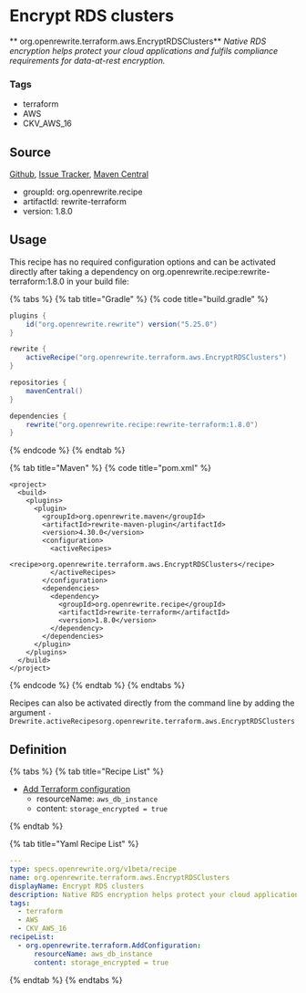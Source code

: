 # Encrypt RDS clusters

** org.openrewrite.terraform.aws.EncryptRDSClusters**
_Native RDS encryption helps protect your cloud applications and fulfils compliance requirements for data-at-rest encryption._

### Tags

* terraform
* AWS
* CKV_AWS_16

## Source

[Github](https://github.com/openrewrite/rewrite-terraform), [Issue Tracker](https://github.com/openrewrite/rewrite-terraform/issues), [Maven Central](https://search.maven.org/artifact/org.openrewrite.recipe/rewrite-terraform/1.8.0/jar)

* groupId: org.openrewrite.recipe
* artifactId: rewrite-terraform
* version: 1.8.0


## Usage

This recipe has no required configuration options and can be activated directly after taking a dependency on org.openrewrite.recipe:rewrite-terraform:1.8.0 in your build file:

{% tabs %}
{% tab title="Gradle" %}
{% code title="build.gradle" %}
```groovy
plugins {
    id("org.openrewrite.rewrite") version("5.25.0")
}

rewrite {
    activeRecipe("org.openrewrite.terraform.aws.EncryptRDSClusters")
}

repositories {
    mavenCentral()
}

dependencies {
    rewrite("org.openrewrite.recipe:rewrite-terraform:1.8.0")
}
```
{% endcode %}
{% endtab %}

{% tab title="Maven" %}
{% code title="pom.xml" %}
```markup
<project>
  <build>
    <plugins>
      <plugin>
        <groupId>org.openrewrite.maven</groupId>
        <artifactId>rewrite-maven-plugin</artifactId>
        <version>4.30.0</version>
        <configuration>
          <activeRecipes>
            <recipe>org.openrewrite.terraform.aws.EncryptRDSClusters</recipe>
          </activeRecipes>
        </configuration>
        <dependencies>
          <dependency>
            <groupId>org.openrewrite.recipe</groupId>
            <artifactId>rewrite-terraform</artifactId>
            <version>1.8.0</version>
          </dependency>
        </dependencies>
      </plugin>
    </plugins>
  </build>
</project>
```
{% endcode %}
{% endtab %}
{% endtabs %}

Recipes can also be activated directly from the command line by adding the argument `-Drewrite.activeRecipesorg.openrewrite.terraform.aws.EncryptRDSClusters`

## Definition

{% tabs %}
{% tab title="Recipe List" %}
* [Add Terraform configuration](../../terraform/addconfiguration.md)
  * resourceName: `aws_db_instance`
  * content: `storage_encrypted = true`

{% endtab %}

{% tab title="Yaml Recipe List" %}
```yaml
---
type: specs.openrewrite.org/v1beta/recipe
name: org.openrewrite.terraform.aws.EncryptRDSClusters
displayName: Encrypt RDS clusters
description: Native RDS encryption helps protect your cloud applications and fulfils compliance requirements for data-at-rest encryption.
tags:
  - terraform
  - AWS
  - CKV_AWS_16
recipeList:
  - org.openrewrite.terraform.AddConfiguration:
      resourceName: aws_db_instance
      content: storage_encrypted = true

```
{% endtab %}
{% endtabs %}
